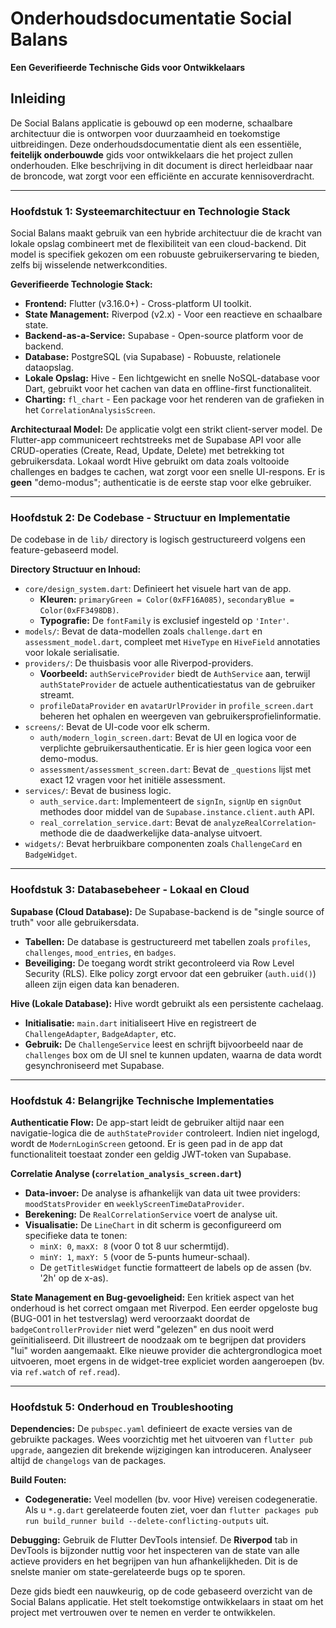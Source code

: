 # Onderhoudsdocumentatie Social Balans

**Een Geverifieerde Technische Gids voor Ontwikkelaars**

## Inleiding

De Social Balans applicatie is gebouwd op een moderne, schaalbare architectuur die is ontworpen voor duurzaamheid en toekomstige uitbreidingen. Deze onderhoudsdocumentatie dient als een essentiële, **feitelijk onderbouwde** gids voor ontwikkelaars die het project zullen onderhouden. Elke beschrijving in dit document is direct herleidbaar naar de broncode, wat zorgt voor een efficiënte en accurate kennisoverdracht.

---

### **Hoofdstuk 1: Systeemarchitectuur en Technologie Stack**

Social Balans maakt gebruik van een hybride architectuur die de kracht van lokale opslag combineert met de flexibiliteit van een cloud-backend. Dit model is specifiek gekozen om een robuuste gebruikerservaring te bieden, zelfs bij wisselende netwerkcondities.

**Geverifieerde Technologie Stack:**
-   **Frontend:** Flutter (v3.16.0+) - Cross-platform UI toolkit.
-   **State Management:** Riverpod (v2.x) - Voor een reactieve en schaalbare state.
-   **Backend-as-a-Service:** Supabase - Open-source platform voor de backend.
-   **Database:** PostgreSQL (via Supabase) - Robuuste, relationele dataopslag.
-   **Lokale Opslag:** Hive - Een lichtgewicht en snelle NoSQL-database voor Dart, gebruikt voor het cachen van data en offline-first functionaliteit.
-   **Charting:** `fl_chart` - Een package voor het renderen van de grafieken in het `CorrelationAnalysisScreen`.

**Architecturaal Model:**
De applicatie volgt een strikt client-server model. De Flutter-app communiceert rechtstreeks met de Supabase API voor alle CRUD-operaties (Create, Read, Update, Delete) met betrekking tot gebruikersdata. Lokaal wordt Hive gebruikt om data zoals voltooide challenges en badges te cachen, wat zorgt voor een snelle UI-respons. Er is **geen** "demo-modus"; authenticatie is de eerste stap voor elke gebruiker.

---

### **Hoofdstuk 2: De Codebase - Structuur en Implementatie**

De codebase in de `lib/` directory is logisch gestructureerd volgens een feature-gebaseerd model.

**Directory Structuur en Inhoud:**
-   `core/design_system.dart`: Definieert het visuele hart van de app.
    -   **Kleuren:** `primaryGreen = Color(0xFF16A085)`, `secondaryBlue = Color(0xFF3498DB)`.
    -   **Typografie:** De `fontFamily` is exclusief ingesteld op `'Inter'`.
-   `models/`: Bevat de data-modellen zoals `challenge.dart` en `assessment_model.dart`, compleet met `HiveType` en `HiveField` annotaties voor lokale serialisatie.
-   `providers/`: De thuisbasis voor alle Riverpod-providers.
    -   **Voorbeeld:** `authServiceProvider` biedt de `AuthService` aan, terwijl `authStateProvider` de actuele authenticatiestatus van de gebruiker streamt.
    -   `profileDataProvider` en `avatarUrlProvider` in `profile_screen.dart` beheren het ophalen en weergeven van gebruikersprofielinformatie.
-   `screens/`: Bevat de UI-code voor elk scherm.
    -   `auth/modern_login_screen.dart`: Bevat de UI en logica voor de verplichte gebruikersauthenticatie. Er is hier geen logica voor een demo-modus.
    -   `assessment/assessment_screen.dart`: Bevat de `_questions` lijst met exact 12 vragen voor het initiële assessment.
-   `services/`: Bevat de business logic.
    -   `auth_service.dart`: Implementeert de `signIn`, `signUp` en `signOut` methodes door middel van de `Supabase.instance.client.auth` API.
    -   `real_correlation_service.dart`: Bevat de `analyzeRealCorrelation`-methode die de daadwerkelijke data-analyse uitvoert.
-   `widgets/`: Bevat herbruikbare componenten zoals `ChallengeCard` en `BadgeWidget`.

---

### **Hoofdstuk 3: Databasebeheer - Lokaal en Cloud**

**Supabase (Cloud Database):**
De Supabase-backend is de "single source of truth" voor alle gebruikersdata.
-   **Tabellen:** De database is gestructureerd met tabellen zoals `profiles`, `challenges`, `mood_entries`, en `badges`.
-   **Beveiliging:** De toegang wordt strikt gecontroleerd via Row Level Security (RLS). Elke policy zorgt ervoor dat een gebruiker (`auth.uid()`) alleen zijn eigen data kan benaderen.

**Hive (Lokale Database):**
Hive wordt gebruikt als een persistente cachelaag.
-   **Initialisatie:** `main.dart` initialiseert Hive en registreert de `ChallengeAdapter`, `BadgeAdapter`, etc.
-   **Gebruik:** De `ChallengeService` leest en schrijft bijvoorbeeld naar de `challenges` box om de UI snel te kunnen updaten, waarna de data wordt gesynchroniseerd met Supabase.

---

### **Hoofdstuk 4: Belangrijke Technische Implementaties**

**Authenticatie Flow:**
De app-start leidt de gebruiker altijd naar een navigatie-logica die de `authStateProvider` controleert. Indien niet ingelogd, wordt de `ModernLoginScreen` getoond. Er is geen pad in de app dat functionaliteit toestaat zonder een geldig JWT-token van Supabase.

**Correlatie Analyse (`correlation_analysis_screen.dart`)**
-   **Data-invoer:** De analyse is afhankelijk van data uit twee providers: `moodStatsProvider` en `weeklyScreenTimeDataProvider`.
-   **Berekening:** De `RealCorrelationService` voert de analyse uit.
-   **Visualisatie:** De `LineChart` in dit scherm is geconfigureerd om specifieke data te tonen:
    -   `minX: 0`, `maxX: 8` (voor 0 tot 8 uur schermtijd).
    -   `minY: 1`, `maxY: 5` (voor de 5-punts humeur-schaal).
    -   De `getTitlesWidget` functie formatteert de labels op de assen (bv. '2h' op de x-as).

**State Management en Bug-gevoeligheid:**
Een kritiek aspect van het onderhoud is het correct omgaan met Riverpod. Een eerder opgeloste bug (BUG-001 in het testverslag) werd veroorzaakt doordat de `badgeControllerProvider` niet werd "gelezen" en dus nooit werd geïnitialiseerd. Dit illustreert de noodzaak om te begrijpen dat providers "lui" worden aangemaakt. Elke nieuwe provider die achtergrondlogica moet uitvoeren, moet ergens in de widget-tree expliciet worden aangeroepen (bv. via `ref.watch` of `ref.read`).

---

### **Hoofdstuk 5: Onderhoud en Troubleshooting**

**Dependencies:**
De `pubspec.yaml` definieert de exacte versies van de gebruikte packages. Wees voorzichtig met het uitvoeren van `flutter pub upgrade`, aangezien dit brekende wijzigingen kan introduceren. Analyseer altijd de `changelogs` van de packages.

**Build Fouten:**
-   **Codegeneratie:** Veel modellen (bv. voor Hive) vereisen codegeneratie. Als u `*.g.dart` gerelateerde fouten ziet, voer dan `flutter packages pub run build_runner build --delete-conflicting-outputs` uit.

**Debugging:**
Gebruik de Flutter DevTools intensief. De **Riverpod** tab in DevTools is bijzonder nuttig voor het inspecteren van de state van alle actieve providers en het begrijpen van hun afhankelijkheden. Dit is de snelste manier om state-gerelateerde bugs op te sporen.

Deze gids biedt een nauwkeurig, op de code gebaseerd overzicht van de Social Balans applicatie. Het stelt toekomstige ontwikkelaars in staat om het project met vertrouwen over te nemen en verder te ontwikkelen. 